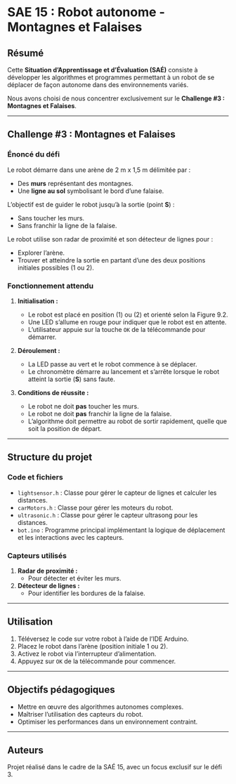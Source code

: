 # SAE 15 : Robot autonome - Montagnes et Falaises  

## Résumé  
Cette **Situation d’Apprentissage et d’Évaluation (SAÉ)** consiste à développer les algorithmes et programmes permettant à un robot de se déplacer de façon autonome dans des environnements variés.  

Nous avons choisi de nous concentrer exclusivement sur le **Challenge #3 : Montagnes et Falaises**.  

---

## Challenge #3 : Montagnes et Falaises  

### Énoncé du défi  
Le robot démarre dans une arène de 2 m x 1,5 m délimitée par :  
- Des **murs** représentant des montagnes.  
- Une **ligne au sol** symbolisant le bord d’une falaise.  

L’objectif est de guider le robot jusqu’à la sortie (point **S**) :  
- Sans toucher les murs.  
- Sans franchir la ligne de la falaise.  

Le robot utilise son radar de proximité et son détecteur de lignes pour :  
- Explorer l’arène.  
- Trouver et atteindre la sortie en partant d’une des deux positions initiales possibles (1 ou 2).  

### Fonctionnement attendu  
1. **Initialisation :**  
   - Le robot est placé en position (1) ou (2) et orienté selon la Figure 9.2.  
   - Une LED s’allume en rouge pour indiquer que le robot est en attente.  
   - L’utilisateur appuie sur la touche `OK` de la télécommande pour démarrer.  

2. **Déroulement :**  
   - La LED passe au vert et le robot commence à se déplacer.  
   - Le chronomètre démarre au lancement et s’arrête lorsque le robot atteint la sortie (**S**) sans faute.  

3. **Conditions de réussite :**  
   - Le robot ne doit **pas** toucher les murs.  
   - Le robot ne doit **pas** franchir la ligne de la falaise.  
   - L’algorithme doit permettre au robot de sortir rapidement, quelle que soit la position de départ.  

---

## Structure du projet  
### Code et fichiers  
- `lightsensor.h` : Classe pour gérer le capteur de lignes et calculer les distances.
- `carMotors.h` : Classe pour gérer les moteurs du robot.
- `ultrasonic.h` : Classe pour gérer le capteur ultrasong pour les distances.
- `bot.ino` : Programme principal implémentant la logique de déplacement et les interactions avec les capteurs.  

### Capteurs utilisés  
1. **Radar de proximité :**  
   - Pour détecter et éviter les murs.  
2. **Détecteur de lignes :**  
   - Pour identifier les bordures de la falaise.  

---

## Utilisation  
1. Téléversez le code sur votre robot à l’aide de l’IDE Arduino.  
2. Placez le robot dans l’arène (position initiale 1 ou 2).  
3. Activez le robot via l’interrupteur d’alimentation.  
4. Appuyez sur `OK` de la télécommande pour commencer.  

---

## Objectifs pédagogiques  
- Mettre en œuvre des algorithmes autonomes complexes.  
- Maîtriser l’utilisation des capteurs du robot.  
- Optimiser les performances dans un environnement contraint.  

---

## Auteurs  
Projet réalisé dans le cadre de la SAÉ 15, avec un focus exclusif sur le défi 3.
